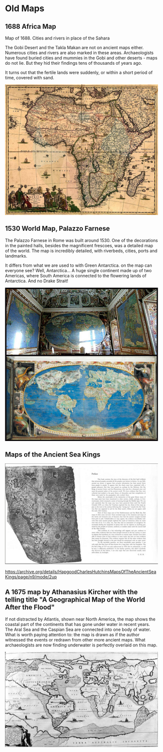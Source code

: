 # Old Maps

## 1688 Africa Map

Map of 1688. Cities and rivers in place of the Sahara

The Gobi Desert and the Takla Makan are not on ancient maps either. Numerous cities and rivers are also marked in these areas. Archaeologists have found buried cities and mummies in the Gobi and other deserts - maps do not lie. But they hid their findings tens of thousands of years ago.

It turns out that the fertile lands were suddenly, or within a short period of time, covered with sand.

![](img/africa-old-map.jpg)

## 1530 World Map, Palazzo Farnese

The Palazzo Farnese in Rome was built around 1530. One of the decorations in the painted halls, besides the magnificent frescoes, was a detailed map of the world. The map is incredibly detailed, with riverbeds, cities, ports and landmarks.

It differs from what we are used to with Green Antarctica. on the map can everyone see? Well, Antarctica... A huge single continent made up of two Americas, where South America is connected to the flowering lands of Antarctica. And no Drake Strait!

![](img/palazzo-farnese.jpg)

## Maps of the Ancient Sea Kings

![](img/ancient-sea-kings.png)

https://archive.org/details/HapgoodCharlesHutchinsMapsOfTheAncientSeaKings/page/n9/mode/2up

## A  1675 map by Athanasius Kircher with the telling title "A Geographical Map of the World After the Flood"

If not distracted by Atlantis, shown near North America, the map shows the coastal part of the continents that has gone under water in recent years. The Aral Sea and the Caspian Sea are connected into one body of water. What is worth paying attention to: the map is drawn as if the author witnessed the events or redrawn from other more ancient maps. What archaeologists are now finding underwater is perfectly overlaid on this map.

![](img/kircher.jpg)